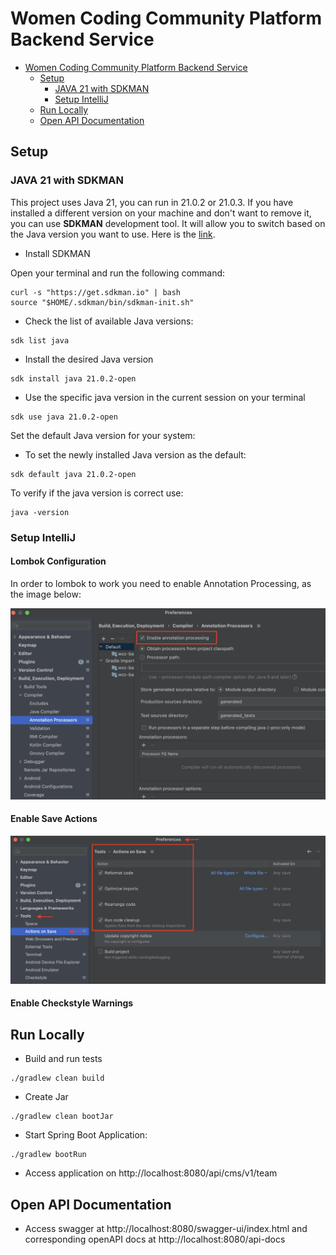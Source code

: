 # Women Coding Community Platform Backend Service

<!-- TOC -->

* [Women Coding Community Platform Backend Service](#women-coding-community-platform-backend-service)
    * [Setup](#setup)
        * [JAVA 21 with SDKMAN](#java-21-with-sdkman)
        * [Setup IntelliJ](#setup-intellij)
    * [Run Locally](#run-locally)
    * [Open API Documentation](#open-api-documentation)

<!-- TOC -->

## Setup

### JAVA 21 with SDKMAN

This project uses Java 21, you can run in 21.0.2 or 21.0.3. If you have installed a different
version on your machine and don't want to remove it, you can use **SDKMAN** development tool.
It will allow you to switch based on the Java version you want to use.
Here is the [link](https://sdkman.io).

* Install SDKMAN

Open your terminal and run the following command:

```shell
curl -s "https://get.sdkman.io" | bash
source "$HOME/.sdkman/bin/sdkman-init.sh"
```

* Check the list of available Java versions:

```shell
sdk list java
```

* Install the desired Java version

```shell
sdk install java 21.0.2-open 
```

* Use the specific java version in the current session on your terminal

```shell
sdk use java 21.0.2-open
```

Set the default Java version for your system:

* To set the newly installed Java version as the default:

```shell
sdk default java 21.0.2-open
```

To verify if the java version is correct use:
```shell
java -version
```

### Setup IntelliJ

#### Lombok Configuration

In order to lombok to work you need to enable Annotation Processing, as the image below: 

![image](docs/images/annotation-procession.png)

#### Enable Save Actions

 ![image](docs/images/save-actions.png)

#### Enable Checkstyle Warnings

## Run Locally

* Build and run tests

```shell
./gradlew clean build
```

* Create Jar

```shell
./gradlew clean bootJar
```

* Start Spring Boot Application:

```shell
./gradlew bootRun
```

* Access application on http://localhost:8080/api/cms/v1/team

## Open API Documentation

* Access swagger at http://localhost:8080/swagger-ui/index.html
  and corresponding openAPI docs at http://localhost:8080/api-docs
